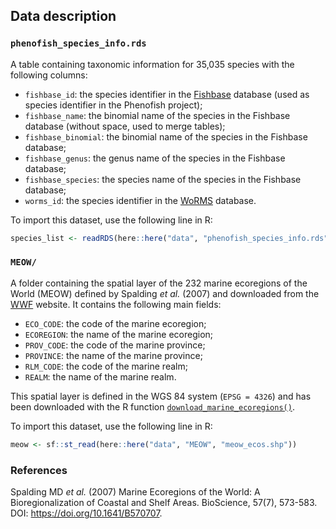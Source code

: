## Data description

### `phenofish_species_info.rds`

A table containing taxonomic information for 35,035 species with the following columns:

- `fishbase_id`: the species identifier in the [Fishbase](https://www.fishbase.se/search.php) database (used as species identifier in the Phenofish project);
- `fishbase_name`: the binomial name of the species in the Fishbase database (without space, used to merge tables);
- `fishbase_binomial`: the binomial name of the species in the Fishbase database;
- `fishbase_genus`: the genus name of the species in the Fishbase database;
- `fishbase_species`: the species name of the species in the Fishbase database;
- `worms_id`: the species identifier in the [WoRMS](https://www.marinespecies.org/) database.

To import this dataset, use the following line in R:

```r
species_list <- readRDS(here::here("data", "phenofish_species_info.rds"))
```

### `MEOW/`

A folder containing the spatial layer of the 232 marine ecoregions of the World (MEOW) defined by Spalding _et al._ (2007) and downloaded from the [WWF](https://www.worldwildlife.org/publications/marine-ecoregions-of-the-world-a-bioregionalization-of-coastal-and-shelf-areas) website. It contains the following main fields:

- `ECO_CODE`: the code of the marine ecoregion;
- `ECOREGION`: the name of the marine ecoregion;
- `PROV_CODE`: the code of the marine province;
- `PROVINCE`: the name of the marine province;
- `RLM_CODE`: the code of the marine realm;
- `REALM`: the name of the marine realm.

This spatial layer is defined in the WGS 84 system (`EPSG = 4326`) and has been downloaded with the R function [`download_marine_ecoregions()`](https://github.com/phenofish/gbif-ecoregions/blob/main/R/download_marine_ecoregions.R).

To import this dataset, use the following line in R:

```r
meow <- sf::st_read(here::here("data", "MEOW", "meow_ecos.shp"))
```


### References

Spalding MD _et al._ (2007) Marine Ecoregions of the World: A Bioregionalization of Coastal and Shelf Areas. BioScience, 57(7), 573-583. DOI: <https://doi.org/10.1641/B570707>.
